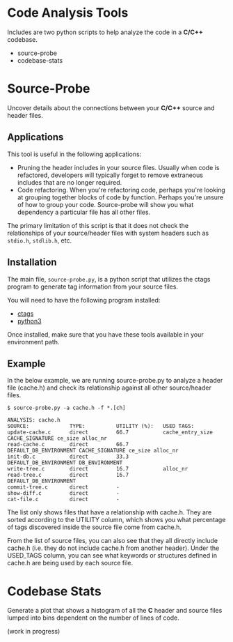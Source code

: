 # Code Analysis Tools

Includes are two python scripts to help analyze the code in a __C/C++__
codebase.

* source-probe
* codebase-stats

# Source-Probe

Uncover details about the connections between your __C/C++__ source and header files.

## Applications

This tool is useful in the following applications:

* Pruning the header includes in your source files. Usually when code is
  refactored, developers will typically forget to remove extraneous includes
  that are no longer required.
* Code refactoring. When you're refactoring code, perhaps you're looking at
  grouping together blocks of code by function. Perhaps you're unsure of how to
  group your code. Source-probe will show you what dependency a particular file
  has all other files.

The primary limitation of this script is that it does not check the
relationships of your source/header files with system headers such as `stdio.h`,
`stdlib.h`, etc.


## Installation

The main file, `source-probe.py`, is a python script that utilizes the ctags
program to generate tag information from your source files.

You will need to have the following program installed:

* [ctags](http://ctags.sourceforge.net)
* [python3](http://www.python.org)

Once installed, make sure that you have these tools available in your
environment path.


## Example

In the below example, we are running source-probe.py to analyze a header file
(cache.h) and check its relationship against all other source/header files.

```
$ source-probe.py -a cache.h -f *.[ch]

ANALYSIS: cache.h
SOURCE:             TYPE:          UTILITY (%):   USED TAGS:
update-cache.c      direct         66.7           cache_entry_size CACHE_SIGNATURE ce_size alloc_nr
read-cache.c        direct         66.7           DEFAULT_DB_ENVIRONMENT CACHE_SIGNATURE ce_size alloc_nr
init-db.c           direct         33.3           DEFAULT_DB_ENVIRONMENT DB_ENVIRONMENT
write-tree.c        direct         16.7           alloc_nr
read-tree.c         direct         16.7           DEFAULT_DB_ENVIRONMENT
commit-tree.c       direct         -
show-diff.c         direct         -
cat-file.c          direct         -
```

The list only shows files that have a relationship with cache.h. They are sorted
according to the UTILITY column, which shows you what percentage of tags
discovered inside the source file come from cache.h.

From the list of source files, you can also see that they all directly include
cache.h (i.e. they do not include cache.h from another header). Under the
USED_TAGS column, you can see what keywords or structures defined in cache.h are
being used by each source file.

# Codebase Stats

Generate a plot that shows a histogram of all the __C__ header and source files
lumped into bins dependent on the number of lines of code.

(work in progress)
